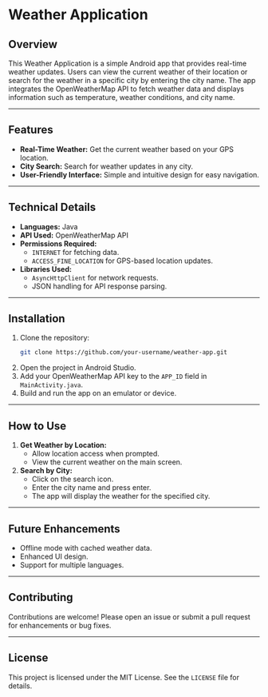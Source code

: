 # Weather Application

## Overview
This Weather Application is a simple Android app that provides real-time weather updates. Users can view the current weather of their location or search for the weather in a specific city by entering the city name. The app integrates the OpenWeatherMap API to fetch weather data and displays information such as temperature, weather conditions, and city name.

---

## Features
- **Real-Time Weather:** Get the current weather based on your GPS location.
- **City Search:** Search for weather updates in any city.
- **User-Friendly Interface:** Simple and intuitive design for easy navigation.

---

## Technical Details
- **Languages:** Java
- **API Used:** OpenWeatherMap API
- **Permissions Required:**
  - `INTERNET` for fetching data.
  - `ACCESS_FINE_LOCATION` for GPS-based location updates.
- **Libraries Used:**
  - `AsyncHttpClient` for network requests.
  - JSON handling for API response parsing.

---

## Installation
1. Clone the repository:
   ```bash
   git clone https://github.com/your-username/weather-app.git
   ```
2. Open the project in Android Studio.
3. Add your OpenWeatherMap API key to the `APP_ID` field in `MainActivity.java`.
4. Build and run the app on an emulator or device.

---

## How to Use
1. **Get Weather by Location:**
   - Allow location access when prompted.
   - View the current weather on the main screen.
2. **Search by City:**
   - Click on the search icon.
   - Enter the city name and press enter.
   - The app will display the weather for the specified city.

---

## Future Enhancements
- Offline mode with cached weather data.
- Enhanced UI design.
- Support for multiple languages.

---

## Contributing
Contributions are welcome! Please open an issue or submit a pull request for enhancements or bug fixes.

---

## License
This project is licensed under the MIT License. See the `LICENSE` file for details.
